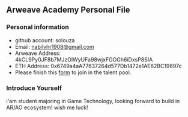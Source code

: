 ## Arweave Academy Personal File

### Personal information

- github account: solouza
- Email: nabilvhr1908@gmail.com
- Arweave Address: 4kCL9Py0JF8b7MJzOlWyUFa98wjxFGOGh6iDxsP8SIA
- ETH Address: 0x6749a4aA77637264d577Db1472e1AE62BC19697c
- Please finish this [form](https://docs.google.com/forms/d/e/1FAIpQLSfWA5fIIcBgmRppm3jNz5vmf9Mai_QMVil-2pO4r7YKn_Zhtw/viewform?usp=sf_link) to join in the talent pool.

### Introduce Yourself
 i'am student majoring in Game Technology, looking forward to build in AR/AO ecosystem! wish me luck!
